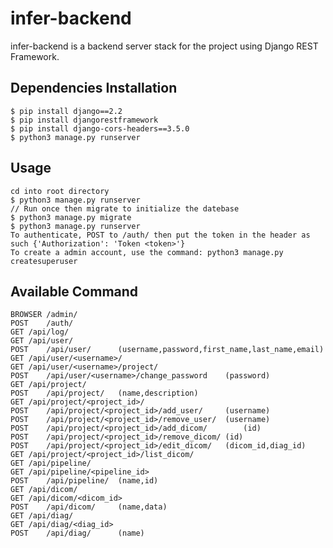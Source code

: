 # infer-backend

infer-backend is a backend server stack for the project using Django REST Framework.

## Dependencies Installation
	
	$ pip install django==2.2
	$ pip install djangorestframework
	$ pip install django-cors-headers==3.5.0
	$ python3 manage.py runserver

## Usage

	cd into root directory
	$ python3 manage.py runserver
	// Run once then migrate to initialize the datebase
	$ python3 manage.py migrate
	$ python3 manage.py runserver
	To authenticate, POST to /auth/ then put the token in the header as such {'Authorization': 'Token <token>'}
	To create a admin account, use the command: python3 manage.py createsuperuser

## Available Command

	BROWSER	/admin/
	POST	/auth/
	GET	/api/log/
	GET	/api/user/
	POST	/api/user/		(username,password,first_name,last_name,email)
	GET	/api/user/<username>/
	GET	/api/user/<username>/project/
	POST	/api/user/<username>/change_password	(password)
	GET	/api/project/
	POST	/api/project/	(name,description)
	GET	/api/project/<project_id>/
	POST	/api/project/<project_id>/add_user/		(username)
	POST	/api/project/<project_id>/remove_user/	(username)
	POST	/api/project/<project_id>/add_dicom/		(id)
	POST	/api/project/<project_id>/remove_dicom/	(id)
	POST	/api/project/<project_id>/edit_dicom/	(dicom_id,diag_id)
	GET	/api/project/<project_id>/list_dicom/
	GET	/api/pipeline/
	GET	/api/pipeline/<pipeline_id>
	POST	/api/pipeline/	(name,id)
	GET	/api/dicom/
	GET	/api/dicom/<dicom_id>
	POST	/api/dicom/		(name,data)
	GET	/api/diag/
	GET	/api/diag/<diag_id>
	POST	/api/diag/		(name)
